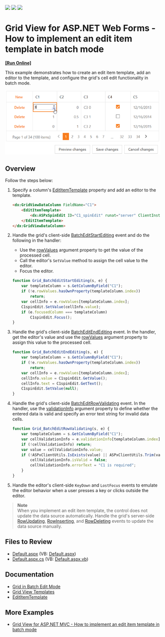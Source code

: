 <!-- default badges list -->
![](https://img.shields.io/endpoint?url=https://codecentral.devexpress.com/api/v1/VersionRange/128532952/22.1.3%2B)
[![](https://img.shields.io/badge/Open_in_DevExpress_Support_Center-FF7200?style=flat-square&logo=DevExpress&logoColor=white)](https://supportcenter.devexpress.com/ticket/details/T115096)
[![](https://img.shields.io/badge/📖_How_to_use_DevExpress_Examples-e9f6fc?style=flat-square)](https://docs.devexpress.com/GeneralInformation/403183)
<!-- default badges end -->
# Grid View for ASP.NET Web Forms - How to implement an edit item template in batch mode
<!-- run online -->
**[[Run Online]](https://codecentral.devexpress.com/128532952/)**
<!-- run online end -->

This example demonstrates how to create an edit item template, add an editor to the template, and configure the grid's cell edit functionality in batch mode.

![EditItemTemplate](editItemTemplate.png)

## Overview

Follow the steps below:

1. Specify a column's [EditItemTemplate](https://docs.devexpress.com/AspNet/DevExpress.Web.GridViewDataColumn.EditItemTemplate) property and add an editor to the template.

    ```aspx
    <dx:GridViewDataColumn FieldName="C1">
        <EditItemTemplate>
            <dx:ASPxSpinEdit ID="C1_spinEdit" runat="server" ClientInstanceName="C1spinEdit" Width="100%" />
        </EditItemTemplate>
    </dx:GridViewDataColumn>
    ```

2. Handle the grid's client-side [BatchEditStartEditing](https://docs.devexpress.com/AspNet/js-ASPxClientGridView.BatchEditStartEditing) event and do the following in the handler:

   * Use the [rowValues](https://docs.devexpress.com/AspNet/js-ASPxClientGridViewBatchEditStartEditingEventArgs.rowValues) argument property to get the value of the processed cell.
   * Call the editor's `SetValue` method to assign the cell value to the editor.
   * Focus the editor.

    ```js
    function Grid_BatchEditStartEditing(s, e) {
        var templateColumn = s.GetColumnByField("C1");
        if (!e.rowValues.hasOwnProperty(templateColumn.index))
            return;
        var cellInfo = e.rowValues[templateColumn.index];
        C1spinEdit.SetValue(cellInfo.value);
        if (e.focusedColumn === templateColumn)
            C1spinEdit.Focus();
    }
    ```

3. Handle the grid's client-side [BatchEditEndEditing](https://docs.devexpress.com/AspNet/js-ASPxClientGridView.BatchEditEndEditing) event. In the handler, get the editor's value and use the [rowValues](https://docs.devexpress.com/AspNet/js-ASPxClientGridViewBatchEditEndEditingEventArgs.rowValues) argument property to assign this value to the processed cell.

    ```js
    function Grid_BatchEditEndEditing(s, e) {
        var templateColumn = s.GetColumnByField("C1");
        if (!e.rowValues.hasOwnProperty(templateColumn.index))
            return;
        var cellInfo = e.rowValues[templateColumn.index];
        cellInfo.value = C1spinEdit.GetValue();
        cellInfo.text = C1spinEdit.GetText();
        C1spinEdit.SetValue(null);
    }
    ```

4. Handle the grid's client-side [BatchEditRowValidating](https://docs.devexpress.com/AspNet/js-ASPxClientGridView.BatchEditRowValidating) event. In the handler, use the [validationInfo](https://docs.devexpress.com/AspNet/js-ASPxClientGridViewBatchEditRowValidatingEventArgs.validationInfo) argument property to define whether the entered data is valid and specify an error text string for invalid data cells.

    ```js
    function Grid_BatchEditRowValidating(s, e) {
        var templateColumn = s.GetColumnByField("C1");
        var cellValidationInfo = e.validationInfo[templateColumn.index];
        if (!cellValidationInfo) return;
        var value = cellValidationInfo.value;
        if (!ASPxClientUtils.IsExists(value) || ASPxClientUtils.Trim(value) === "") {
            cellValidationInfo.isValid = false;
            cellValidationInfo.errorText = "C1 is required";
        }
    }
    ```

5. Handle the editor's client-side `KeyDown` and `LostFocus` events to emulate the editor behavior when a user presses a key or clicks outside the editor.

> **Note**  
> When you implement an edit item template, the control does not update the data source automatically. Handle the grid's server-side [RowUpdating](https://docs.devexpress.com/AspNet/DevExpress.Web.ASPxGridView.RowUpdating), [RowInserting](https://docs.devexpress.com/AspNet/DevExpress.Web.ASPxGridView.RowInserting), and [RowDeleting](https://docs.devexpress.com/AspNet/DevExpress.Web.ASPxGridView.RowDeleting) events to update the data source manually.


## Files to Review

* [Default.aspx](./CS/Default.aspx) (VB: [Default.aspx](./VB/Default.aspx))
* [Default.aspx.cs](./CS/Default.aspx.cs) (VB: [Default.aspx.vb](./VB/Default.aspx.vb))

## Documentation

* [Grid in Batch Edit Mode](https://docs.devexpress.com/AspNet/16443/components/grid-view/concepts/edit-data/batch-edit-mode)
* [Grid View Templates](https://docs.devexpress.com/AspNet/3718/components/grid-view/concepts/templates)
* [EditItemTemplate](https://docs.devexpress.com/AspNet/DevExpress.Web.GridViewDataColumn.EditItemTemplate)

## More Examples

* [Grid View for ASP.NET MVC - How to implement an edit item template in batch mode](https://github.com/DevExpress-Examples/gridview-batch-editing-a-simple-implementation-of-an-edititem-template-t115130)
